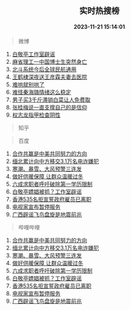 <div align="center"><h2>实时热搜榜</h2><h4>2023-11-21 15:14:01</h4></div>

> 微博  

1. [白敬亭工作室辟谣](https://s.weibo.com/weibo?q=%E7%99%BD%E6%95%AC%E4%BA%AD%E5%B7%A5%E4%BD%9C%E5%AE%A4%E8%BE%9F%E8%B0%A3&t=31&band_rank=1&Refer=top)<br />
2. [麻省理工一中国博士生突然身亡](https://s.weibo.com/weibo?q=%23%E9%BA%BB%E7%9C%81%E7%90%86%E5%B7%A5%E4%B8%80%E4%B8%AD%E5%9B%BD%E5%8D%9A%E5%A3%AB%E7%94%9F%E7%AA%81%E7%84%B6%E8%BA%AB%E4%BA%A1%23&t=31&band_rank=2&Refer=top)<br />
3. [北斗系统今后全球民航通用](https://s.weibo.com/weibo?q=%23%E5%8C%97%E6%96%97%E7%B3%BB%E7%BB%9F%E4%BB%8A%E5%90%8E%E5%85%A8%E7%90%83%E6%B0%91%E8%88%AA%E9%80%9A%E7%94%A8%23&t=31&band_rank=3&Refer=top)<br />
4. [王鹤棣深夜送王彦霖夫妻去医院](https://s.weibo.com/weibo?q=%23%E7%8E%8B%E9%B9%A4%E6%A3%A3%E6%B7%B1%E5%A4%9C%E9%80%81%E7%8E%8B%E5%BD%A6%E9%9C%96%E5%A4%AB%E5%A6%BB%E5%8E%BB%E5%8C%BB%E9%99%A2%23&t=31&band_rank=4&Refer=top)<br />
5. [难哄就别哄了](https://s.weibo.com/weibo?q=%23%E9%9A%BE%E5%93%84%E5%B0%B1%E5%88%AB%E5%93%84%E4%BA%86%23&t=31&band_rank=5&Refer=top)<br />
6. [难怪秦海璐情绪这么稳定](https://s.weibo.com/weibo?q=%23%E9%9A%BE%E6%80%AA%E7%A7%A6%E6%B5%B7%E7%92%90%E6%83%85%E7%BB%AA%E8%BF%99%E4%B9%88%E7%A8%B3%E5%AE%9A%23&t=31&band_rank=6&Refer=top)<br />
7. [男子买3千斤滞销白菜让人免费取](https://s.weibo.com/weibo?q=%23%E7%94%B7%E5%AD%90%E4%B9%B03%E5%8D%83%E6%96%A4%E6%BB%9E%E9%94%80%E7%99%BD%E8%8F%9C%E8%AE%A9%E4%BA%BA%E5%85%8D%E8%B4%B9%E5%8F%96%23&t=31&band_rank=7&Refer=top)<br />
8. [张桂梅说一直支撑自己的是信仰](https://s.weibo.com/weibo?q=%23%E5%BC%A0%E6%A1%82%E6%A2%85%E8%AF%B4%E4%B8%80%E7%9B%B4%E6%94%AF%E6%92%91%E8%87%AA%E5%B7%B1%E7%9A%84%E6%98%AF%E4%BF%A1%E4%BB%B0%23&t=31&band_rank=8&Refer=top)<br />
9. [权志龙指甲检查阴性](https://s.weibo.com/weibo?q=%23%E6%9D%83%E5%BF%97%E9%BE%99%E6%8C%87%E7%94%B2%E6%A3%80%E6%9F%A5%E9%98%B4%E6%80%A7%23&t=31&band_rank=9&Refer=top)<br />

> 知乎  


> 百度  

1. [合作共赢是中美共同努力的方向](https://www.baidu.com/s?wd=%E5%90%88%E4%BD%9C%E5%85%B1%E8%B5%A2%E6%98%AF%E4%B8%AD%E7%BE%8E%E5%85%B1%E5%90%8C%E5%8A%AA%E5%8A%9B%E7%9A%84%E6%96%B9%E5%90%91&sa=fyb_news&rsv_dl=fyb_news)<br />
2. [缅北累计向中方移交3.1万名电诈嫌犯](https://www.baidu.com/s?wd=%E7%BC%85%E5%8C%97%E7%B4%AF%E8%AE%A1%E5%90%91%E4%B8%AD%E6%96%B9%E7%A7%BB%E4%BA%A43.1%E4%B8%87%E5%90%8D%E7%94%B5%E8%AF%88%E5%AB%8C%E7%8A%AF&sa=fyb_news&rsv_dl=fyb_news)<br />
3. [寒潮、暴雪、大风预警三连发](https://www.baidu.com/s?wd=%E5%AF%92%E6%BD%AE%E3%80%81%E6%9A%B4%E9%9B%AA%E3%80%81%E5%A4%A7%E9%A3%8E%E9%A2%84%E8%AD%A6%E4%B8%89%E8%BF%9E%E5%8F%91&sa=fyb_news&rsv_dl=fyb_news)<br />
4. [做好供暖保障 让群众温暖过冬](https://www.baidu.com/s?wd=%E5%81%9A%E5%A5%BD%E4%BE%9B%E6%9A%96%E4%BF%9D%E9%9A%9C+%E8%AE%A9%E7%BE%A4%E4%BC%97%E6%B8%A9%E6%9A%96%E8%BF%87%E5%86%AC&sa=fyb_news&rsv_dl=fyb_news)<br />
5. [六成求职者呼吁破除第一学历限制](https://www.baidu.com/s?wd=%E5%85%AD%E6%88%90%E6%B1%82%E8%81%8C%E8%80%85%E5%91%BC%E5%90%81%E7%A0%B4%E9%99%A4%E7%AC%AC%E4%B8%80%E5%AD%A6%E5%8E%86%E9%99%90%E5%88%B6&sa=fyb_news&rsv_dl=fyb_news)<br />
6. [白敬亭嫖娼被抓？工作室辟谣](https://www.baidu.com/s?wd=%E7%99%BD%E6%95%AC%E4%BA%AD%E5%AB%96%E5%A8%BC%E8%A2%AB%E6%8A%93%EF%BC%9F%E5%B7%A5%E4%BD%9C%E5%AE%A4%E8%BE%9F%E8%B0%A3&sa=fyb_news&rsv_dl=fyb_news)<br />
7. [香港535名拒宣誓政府雇员已离职](https://www.baidu.com/s?wd=%E9%A6%99%E6%B8%AF535%E5%90%8D%E6%8B%92%E5%AE%A3%E8%AA%93%E6%94%BF%E5%BA%9C%E9%9B%87%E5%91%98%E5%B7%B2%E7%A6%BB%E8%81%8C&sa=fyb_news&rsv_dl=fyb_news)<br />
8. [电视家宣布暂停服务](https://www.baidu.com/s?wd=%E7%94%B5%E8%A7%86%E5%AE%B6%E5%AE%A3%E5%B8%83%E6%9A%82%E5%81%9C%E6%9C%8D%E5%8A%A1&sa=fyb_news&rsv_dl=fyb_news)<br />
9. [广西辟谣飞鸟盘旋是地震前兆](https://www.baidu.com/s?wd=%E5%B9%BF%E8%A5%BF%E8%BE%9F%E8%B0%A3%E9%A3%9E%E9%B8%9F%E7%9B%98%E6%97%8B%E6%98%AF%E5%9C%B0%E9%9C%87%E5%89%8D%E5%85%86&sa=fyb_news&rsv_dl=fyb_news)<br />

> 哔哩哔哩  

1. [合作共赢是中美共同努力的方向](https://www.baidu.com/s?wd=%E5%90%88%E4%BD%9C%E5%85%B1%E8%B5%A2%E6%98%AF%E4%B8%AD%E7%BE%8E%E5%85%B1%E5%90%8C%E5%8A%AA%E5%8A%9B%E7%9A%84%E6%96%B9%E5%90%91&sa=fyb_news&rsv_dl=fyb_news)<br />
2. [缅北累计向中方移交3.1万名电诈嫌犯](https://www.baidu.com/s?wd=%E7%BC%85%E5%8C%97%E7%B4%AF%E8%AE%A1%E5%90%91%E4%B8%AD%E6%96%B9%E7%A7%BB%E4%BA%A43.1%E4%B8%87%E5%90%8D%E7%94%B5%E8%AF%88%E5%AB%8C%E7%8A%AF&sa=fyb_news&rsv_dl=fyb_news)<br />
3. [寒潮、暴雪、大风预警三连发](https://www.baidu.com/s?wd=%E5%AF%92%E6%BD%AE%E3%80%81%E6%9A%B4%E9%9B%AA%E3%80%81%E5%A4%A7%E9%A3%8E%E9%A2%84%E8%AD%A6%E4%B8%89%E8%BF%9E%E5%8F%91&sa=fyb_news&rsv_dl=fyb_news)<br />
4. [做好供暖保障 让群众温暖过冬](https://www.baidu.com/s?wd=%E5%81%9A%E5%A5%BD%E4%BE%9B%E6%9A%96%E4%BF%9D%E9%9A%9C+%E8%AE%A9%E7%BE%A4%E4%BC%97%E6%B8%A9%E6%9A%96%E8%BF%87%E5%86%AC&sa=fyb_news&rsv_dl=fyb_news)<br />
5. [六成求职者呼吁破除第一学历限制](https://www.baidu.com/s?wd=%E5%85%AD%E6%88%90%E6%B1%82%E8%81%8C%E8%80%85%E5%91%BC%E5%90%81%E7%A0%B4%E9%99%A4%E7%AC%AC%E4%B8%80%E5%AD%A6%E5%8E%86%E9%99%90%E5%88%B6&sa=fyb_news&rsv_dl=fyb_news)<br />
6. [白敬亭嫖娼被抓？工作室辟谣](https://www.baidu.com/s?wd=%E7%99%BD%E6%95%AC%E4%BA%AD%E5%AB%96%E5%A8%BC%E8%A2%AB%E6%8A%93%EF%BC%9F%E5%B7%A5%E4%BD%9C%E5%AE%A4%E8%BE%9F%E8%B0%A3&sa=fyb_news&rsv_dl=fyb_news)<br />
7. [香港535名拒宣誓政府雇员已离职](https://www.baidu.com/s?wd=%E9%A6%99%E6%B8%AF535%E5%90%8D%E6%8B%92%E5%AE%A3%E8%AA%93%E6%94%BF%E5%BA%9C%E9%9B%87%E5%91%98%E5%B7%B2%E7%A6%BB%E8%81%8C&sa=fyb_news&rsv_dl=fyb_news)<br />
8. [电视家宣布暂停服务](https://www.baidu.com/s?wd=%E7%94%B5%E8%A7%86%E5%AE%B6%E5%AE%A3%E5%B8%83%E6%9A%82%E5%81%9C%E6%9C%8D%E5%8A%A1&sa=fyb_news&rsv_dl=fyb_news)<br />
9. [广西辟谣飞鸟盘旋是地震前兆](https://www.baidu.com/s?wd=%E5%B9%BF%E8%A5%BF%E8%BE%9F%E8%B0%A3%E9%A3%9E%E9%B8%9F%E7%9B%98%E6%97%8B%E6%98%AF%E5%9C%B0%E9%9C%87%E5%89%8D%E5%85%86&sa=fyb_news&rsv_dl=fyb_news)<br />
